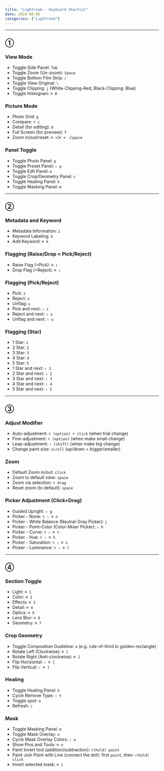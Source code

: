 ```yaml
---
title: "Lightroom - Keyboard Shortcut"
date: 2024-08-05
categories: ["Lightroom"]
---
```



------------------------------------------------------------------------
## ①

### View Mode
- Toggle Side Panel: `Tab`
- Toggle Zoom (Un-zoom): `Space`
- Toggle Bottom Film Strip: `/`
- Toggle View Original: `\`
- Toggle Clipping: `j` (White-Clipping-Red, Black-Clipping: Blue)
- Toggle Histogram: `⌘ 0`

### Picture Mode
- Photo Grid: `g`
- Compare: `⌥ c`
- Detail (for editing): `d`
- Full Screen (for preview): `f`
- Zoom in/out/reset: `⌘ +`/`⌘ + -`/`space`

### Panel Toggle
- Toggle Photo Panel: `p`
- Toggle Preset Panel: `⇧ p`
- Toggle Edit Panel: `e`
- Toggle Crop/Geometry Panel: `c`
- Toggle Healing Panel: `h`
- Toggle Masking Panel: `m`


------------------------------------------------------------------------
## ②

### Metadata and Keyword
- Metadata Information: `i`
- Keyword Labeling: `k`
- Add Keyword: `⌘ k`

### Flagging (Raise/Drop = Pick/Reject)
- Raise Flag (=Pick): `⌘ ↑`
- Drop Flag (=Reject): `⌘ ↓`

### Flagging (Pick/Reject)
- Pick: `z`
- Reject: `x`
- Unflag: `u`
- Pick and next: `⇧ z`
- Reject and next: `⇧ x`
- Unflag and next: `⇧ u`

### Flagging (Star)
- 1 Star: `1`
- 2 Star: `2`
- 3 Star: `3`
- 4 Star: `4`
- 5 Star: `5`
- 1 Star and next: `⇧ 1`
- 2 Star and next: `⇧ 2`
- 3 Star and next: `⇧ 3`
- 4 Star and next: `⇧ 4`
- 5 Star and next: `⇧ 5`


------------------------------------------------------------------------
## ③

### Adjust Modifier
- Auto-adjustment: `⌥ (option) + click` (when trial change)
- Fine-adjustment: `⌥ (option)` (when make small change)
- Leap-adjustment: `⇧ (shift)` (when make big change)
- Change paint size: `scroll` (up/down = bigger/smaller)


### Zoom
- Default Zoom in/out: `click`
- Zoom to default view: `space`
- Zoom via selection: `⌥ drag`
- Reset zoom (to default): `space`


### Picker Adjustment (Click+Drag)
- Guided Upright: `⇧ g`
- Picker - None: `⌥ ⇧ ⌘ n`
- Picker - White Balance (Neutral-Gray Picker): `j`
- Picker - Point-Color (Color-Mixer Picker): `⇧ h`
- Picker - Curve: `⌥ ⇧ ⌘ t`
- Picker - Hue: `⌥ ⇧ ⌘ h`
- Picker - Saturation: `⌥ ⇧ ⌘ s`
- Picker - Luminance: `⌥ ⇧ ⌘ l`


------------------------------------------------------------------------
## ④

### Section Toggle
- Light: `⌘ 1`
- Color: `⌘ 2`
- Effects: `⌘ 3`
- Detail: `⌘ 4`
- Optics: `⌘ 5`
- Lens Blur: `⌘ 6`
- Geometry: `⌘ 7`

### Crop Geometry
- Toggle Composition Guideline: `o` (e.g. rule-of-third to golden-rectangle)
- Rotate Left (Clockwise): `⌘ [`
- Rotate Right (Anti-clockwise): `⌘ ]`
- Flip Horizontal: `⇧ ⌘ [`
- Flip Vertical: `⇧ ⌘ ]`

### Healing
- Toggle Healing Panel: `h`
- Cycle Remove Type: `⇧ t`
- Toggle spot: `a`
- Refresh: `/`

### Mask
- Toggle Masking Panel: `m`
- Toggle Mask Overlay: `o`
- Cycle Mask Overlay Colors: `⇧ o`
- Show Pins and Tools: `⌘ o`
- Paint Invert tool (addition/subtraction): `⌥(hold) paint`
- Paint Join Point with Line (connect the dot): first `paint`, then `⇧(hold) click`
- Invert selected mask: `⌘ i`

